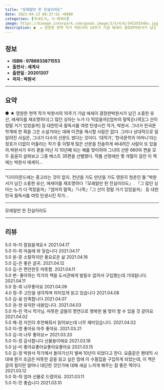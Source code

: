 ```yaml
---
title: "모래알만 한 진실이라도"
date: 2021-04-23 08:37:52 +0900
categories: [국내도서, 시-에세이]
image: https://bimage.interpark.com/goods_image/3/5/4/6/345293546s.jpg
description: ●  ★ 영원한 현역 작가 박완서의 10주기 기념 에세이 결정판박완서가 남긴 소중한 유산, 에세이를 재조명하다[그 많던 싱아는 누가 다 먹었을까][엄마의 말뚝][나목][그 산이 정말 거기 있었을까] 등 대한민국 필독서를 여럿 탄생시킨 작가, 박완서. 그녀가 한국문학계에 한 획을 그은 소설가라는 데에 이견
---
```


## **정보**

- **ISBN : 9788933871553**
- **출판사 : 세계사**
- **출판일 : 20201207**
- **저자 : 박완서**

------



## **요약**

●  ★ 영원한 현역 작가 박완서의 10주기 기념 에세이 결정판박완서가 남긴 소중한 유산, 에세이를 재조명하다[그 많던 싱아는 누가 다 먹었을까][엄마의 말뚝][나목][그 산이 정말 거기 있었을까] 등 대한민국 필독서를 여럿 탄생시킨 작가, 박완서. 그녀가 한국문학계에 한 획을 그은 소설가라는 데에 이견을 제시할 사람은 없다. 그러나 상대적으로 덜 알려진 사실은, 그녀가 다수의 산문도 썼다는 것이다. ‘대작가’, ‘한국문학의 어머니’라는 칭호가 더없이 어울리는 작가 중 이렇게 많은 산문을 진솔하게 써내려간 사람이 또 있을까.박완서가 우리 곁을 떠난 지 10년째 되는 해를 맞이하여 그녀의 산문 660여 편을 모두 꼼꼼히 살펴보고 그중 베스트 35편을 선별했다. 작품 선정에만 몇 개월이 걸린 이 책에는 박완서 에세이...

------

“다이아몬드에는 중고라는 것이 없지.
천년을 가도 만년을 가도 영원히 청춘인 돌.”박완서가 남긴 소중한 유산, 에세이를 재조명하다『모래알만 한 진실이라도』. 『그 많던 싱아는 누가 다 먹었을까』『엄마의 말뚝』『나목』『그 산이 정말 거기 있었을까』 등 대한민국 필독서를 여럿 탄생시킨 작가... 

------


모래알만 한 진실이라도 

------


## **리뷰** 

5.0 차-이 잘읽을게요ㅎ 2021.04.17 <br/>5.0 이-희 마음에 와 닿습니다 2021.04.17 <br/>5.0 윤-훈 소탈하지만 풍요로운 삶 2021.04.16 <br/>5.0 김-은 좋은 글귀. 2021.04.12 <br/>5.0 김-은 편안한듯 따뜻함. 2021.04.11 <br/>5.0 변- 좋아하는 작가의 책을 도서관에게 빌릴수 없어서 구입했는데 기대됩니다. 2021.04.11 <br/>5.0 정-희 너무좋아요 2021.04.09 <br/>4.0 정-주 고인을 생각하며 의미있게 읽고 있습니다 2021.04.08 <br/>5.0 김-웅 만족합니다 2021.04.07 <br/>5.0 권-현 유익한 내용입니다. 2021.04.03 <br/>5.0 차-린 역시 작가님. 따뜻한 글들의 향연으로 행복한 봄 맞이 할 수 있을 것 같아요 2021.04.02 <br/>5.0 채-정 지인이 추천해줘서 읽어보는데 너무 재미있습니다. 2021.04.02 <br/>5.0 이-영 좋아요 아주 좋아요. 2021.03.21 <br/>5.0 김-아 너무 좋아요ㅠ 2021.03.20 <br/>5.0 이-정 감사합니다
선물용이에요 2021.03.18 <br/>5.0 남-미 좋아요좋아요좋아요좋아요 2021.03.15 <br/>5.0 김-정 
박완서 작가께서 돌아가신지 벌써 10년이 되었다고 한다. 요즘같은 팬데믹 시대에 뭔가 조금은 따뜻한 글을 읽고 싶은 맘에 이 수필집을 구입하게 되었는데, 이 책은 글의 힘이란 얼마나 대단한 것인가에 대해 새삼 느끼게 해주는 참 좋은 책이다. 2021.03.12 <br/>5.0 최-하 엄마 선물로 드렸어요. 2021.03.11 <br/>5.0 이-민 좋습니다 2021.03.10 <br/>